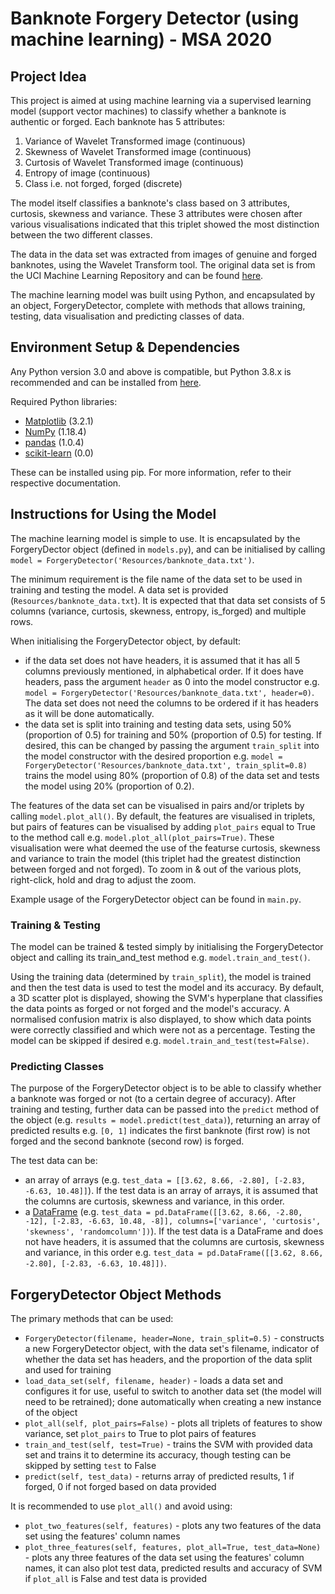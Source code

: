 # Banknote Forgery Detector (using machine learning) - MSA 2020

## Project Idea

This project is aimed at using machine learning via a supervised learning model (support vector machines) to classify whether a banknote is authentic or forged. Each banknote has 5 attributes:
1. Variance of Wavelet Transformed image (continuous)
2. Skewness of Wavelet Transformed image (continuous)
3. Curtosis of Wavelet Transformed image (continuous)
4. Entropy of image (continuous)
5. Class i.e. not forged, forged (discrete)

The model itself classifies a banknote's class based on 3 attributes, curtosis, skewness and variance. These 3 attributes were chosen after various visualisations indicated that this triplet showed the most distinction between the two different classes.

The data in the data set was extracted from images of genuine and forged banknotes, using the Wavelet Transform tool. The original data set is from the UCI Machine Learning Repository and can be found [here](https://archive.ics.uci.edu/ml/datasets/banknote+authentication#).

The machine learning model was built using Python, and encapsulated by an object, ForgeryDetector, complete with methods that allows training, testing, data visualisation and predicting classes of data.

## Environment Setup & Dependencies

Any Python version 3.0 and above is compatible, but Python 3.8.x is recommended and can be installed from [here](https://www.python.org/downloads/).

Required Python libraries:
* [Matplotlib](https://matplotlib.org/) (3.2.1)
* [NumPy](https://numpy.org/) (1.18.4)
* [pandas](https://pandas.pydata.org/) (1.0.4)
* [scikit-learn](https://scikit-learn.org/stable/) (0.0)

These can be installed using pip. For more information, refer to their respective documentation.

## Instructions for Using the Model

The machine learning model is simple to use. It is encapsulated by the ForgeryDector object (defined in ```models.py```), and can be initialised by calling ```model = ForgeryDetector('Resources/banknote_data.txt')```.

The minimum requirement is the file name of the data set to be used in training and testing the model. A data set is provided (```Resources/banknote_data.txt```). 
It is expected that that data set consists of 5 columns (variance, curtosis, skewness, entropy, is_forged) and multiple rows.

When initialising the ForgeryDetector object, by default:
* if the data set does not have headers, it is assumed that it has all 5 columns previously mentioned, in alphabetical order. If it does have headers, pass the argument ```header``` as 0 into the model constructor e.g. ```model = ForgeryDetector('Resources/banknote_data.txt', header=0)```. The data set does not need the columns to be ordered if it has headers as it will be done automatically.
* the data set is split into training and testing data sets, using 50% (proportion of 0.5) for training and 50% (proportion of 0.5) for testing. If desired, this can be changed by passing the argument ```train_split``` into the model constructor with the desired proportion e.g. ```model = ForgeryDetector('Resources/banknote_data.txt', train_split=0.8)``` trains the model using 80% (proportion of 0.8) of the data set and tests the model using 20% (proportion of 0.2).

The features of the data set can be visualised in pairs and/or triplets by calling ```model.plot_all()```. By default, the features are visualised in triplets, but pairs of features can be visualised by adding ```plot_pairs``` equal to True to the method call e.g. ```model.plot_all(plot_pairs=True)```. These visualisation were what deemed the use of the featurse curtosis, skewness and variance to train the model (this triplet had the greatest distinction between forged and not forged). To zoom in & out of the various plots, right-click, hold and drag to adjust the zoom.

Example usage of the ForgeryDetector object can be found in ```main.py```.

### Training & Testing

The model can be trained & tested simply by initialising the ForgeryDetector object and calling its train_and_test method e.g. ```model.train_and_test()```. 

Using the training data (determined by ```train_split```), the model is trained and then the test data is used to test the model and its accuracy. By default, a 3D scatter plot is displayed, showing the SVM's hyperplane that classifies the data points as forged or not forged and the model's accuracy. A normalised confusion matrix is also displayed, to show which data points were correctly classified and which were not as a percentage. Testing the model can be skipped if desired e.g. ```model.train_and_test(test=False)```.

### Predicting Classes

The purpose of the ForgeryDetector object is to be able to classify whether a banknote was forged or not (to a certain degree of accuracy). After training and testing, further data can be passed into the ```predict``` method of the object (e.g. ```results = model.predict(test_data)```), returning an array of predicted results e.g. ```[0, 1]``` indicates the first banknote (first row) is not forged and the second banknote (second row) is forged.

The test data can be:
* an array of arrays (e.g. ```test_data = [[3.62, 8.66, -2.80], [-2.83, -6.63, 10.48]]```). If the test data is an array of arrays, it is assumed that the columns are  curtosis, skewness and variance, in this order.
* a [DataFrame](https://pandas.pydata.org/pandas-docs/stable/reference/api/pandas.DataFrame.html) (e.g. ```test_data = pd.DataFrame([[3.62, 8.66, -2.80, -12], [-2.83, -6.63, 10.48, -8]], columns=['variance', 'curtosis', 'skewness', 'randomcolumn'])```). If the test data is a DataFrame and does not have headers, it is assumed that the columns are curtosis, skewness and variance, in this order e.g. ```test_data = pd.DataFrame([[3.62, 8.66, -2.80], [-2.83, -6.63, 10.48]])```.

## ForgeryDetector Object Methods

The primary methods that can be used:
* ```ForgeryDetector(filename, header=None, train_split=0.5)``` - constructs a new ForgeryDetector object, with the data set's filename, indicator of whether the data set has headers, and the proportion of the data split and used for training
* ```load_data_set(self, filename, header)``` - loads a data set and configures it for use, useful to switch to another data set (the model will need to be retrained); done automatically when creating a new instance of the object
* ```plot_all(self, plot_pairs=False)``` - plots all triplets of features to show variance, set ```plot_pairs``` to True to plot pairs of features
* ```train_and_test(self, test=True)``` - trains the SVM with provided data set and trains it to determine its accuracy, though testing can be skipped by setting ```test``` to False
* ```predict(self, test_data)``` - returns array of predicted results, 1 if forged, 0 if not forged based on data provided

It is recommended to use ```plot_all()``` and avoid using:
* ```plot_two_features(self, features)``` - plots any two features of the data set using the features' column names
* ```plot_three_features(self, features, plot_all=True, test_data=None)``` - plots any three features of the data set using the features' column names, it can also plot test data, predicted results and accuracy of SVM if ```plot_all``` is False and test data is provided